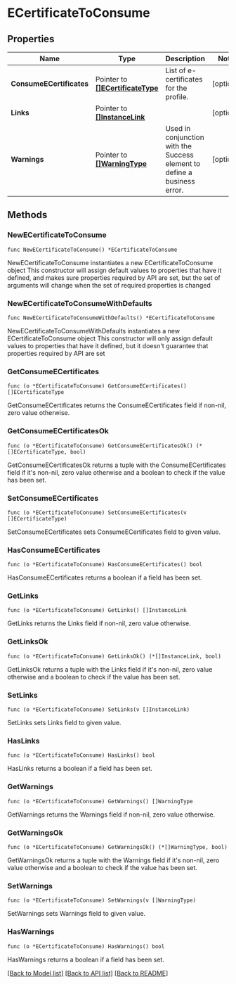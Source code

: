 # ECertificateToConsume

## Properties

Name | Type | Description | Notes
------------ | ------------- | ------------- | -------------
**ConsumeECertificates** | Pointer to [**[]ECertificateType**](ECertificateType.md) | List of e-certificates for the profile. | [optional] 
**Links** | Pointer to [**[]InstanceLink**](InstanceLink.md) |  | [optional] 
**Warnings** | Pointer to [**[]WarningType**](WarningType.md) | Used in conjunction with the Success element to define a business error. | [optional] 

## Methods

### NewECertificateToConsume

`func NewECertificateToConsume() *ECertificateToConsume`

NewECertificateToConsume instantiates a new ECertificateToConsume object
This constructor will assign default values to properties that have it defined,
and makes sure properties required by API are set, but the set of arguments
will change when the set of required properties is changed

### NewECertificateToConsumeWithDefaults

`func NewECertificateToConsumeWithDefaults() *ECertificateToConsume`

NewECertificateToConsumeWithDefaults instantiates a new ECertificateToConsume object
This constructor will only assign default values to properties that have it defined,
but it doesn't guarantee that properties required by API are set

### GetConsumeECertificates

`func (o *ECertificateToConsume) GetConsumeECertificates() []ECertificateType`

GetConsumeECertificates returns the ConsumeECertificates field if non-nil, zero value otherwise.

### GetConsumeECertificatesOk

`func (o *ECertificateToConsume) GetConsumeECertificatesOk() (*[]ECertificateType, bool)`

GetConsumeECertificatesOk returns a tuple with the ConsumeECertificates field if it's non-nil, zero value otherwise
and a boolean to check if the value has been set.

### SetConsumeECertificates

`func (o *ECertificateToConsume) SetConsumeECertificates(v []ECertificateType)`

SetConsumeECertificates sets ConsumeECertificates field to given value.

### HasConsumeECertificates

`func (o *ECertificateToConsume) HasConsumeECertificates() bool`

HasConsumeECertificates returns a boolean if a field has been set.

### GetLinks

`func (o *ECertificateToConsume) GetLinks() []InstanceLink`

GetLinks returns the Links field if non-nil, zero value otherwise.

### GetLinksOk

`func (o *ECertificateToConsume) GetLinksOk() (*[]InstanceLink, bool)`

GetLinksOk returns a tuple with the Links field if it's non-nil, zero value otherwise
and a boolean to check if the value has been set.

### SetLinks

`func (o *ECertificateToConsume) SetLinks(v []InstanceLink)`

SetLinks sets Links field to given value.

### HasLinks

`func (o *ECertificateToConsume) HasLinks() bool`

HasLinks returns a boolean if a field has been set.

### GetWarnings

`func (o *ECertificateToConsume) GetWarnings() []WarningType`

GetWarnings returns the Warnings field if non-nil, zero value otherwise.

### GetWarningsOk

`func (o *ECertificateToConsume) GetWarningsOk() (*[]WarningType, bool)`

GetWarningsOk returns a tuple with the Warnings field if it's non-nil, zero value otherwise
and a boolean to check if the value has been set.

### SetWarnings

`func (o *ECertificateToConsume) SetWarnings(v []WarningType)`

SetWarnings sets Warnings field to given value.

### HasWarnings

`func (o *ECertificateToConsume) HasWarnings() bool`

HasWarnings returns a boolean if a field has been set.


[[Back to Model list]](../README.md#documentation-for-models) [[Back to API list]](../README.md#documentation-for-api-endpoints) [[Back to README]](../README.md)


